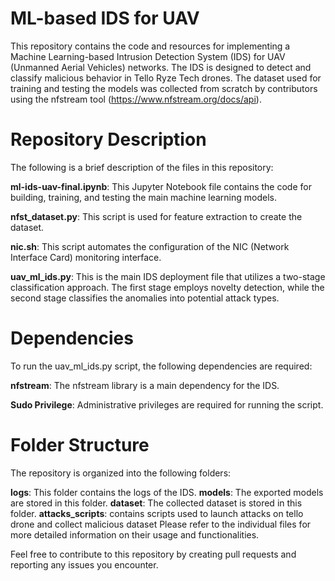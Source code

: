 # ML-based IDS for UAV

This repository contains the code and resources for implementing a Machine Learning-based Intrusion Detection System (IDS) for UAV (Unmanned Aerial Vehicles) networks. The IDS is designed to detect and classify malicious behavior in Tello Ryze Tech drones. The dataset used for training and testing the models was collected from scratch by contributors using the nfstream tool (https://www.nfstream.org/docs/api).

# Repository Description
The following is a brief description of the files in this repository:

**ml-ids-uav-final.ipynb**: This Jupyter Notebook file contains the code for building, training, and testing the main machine learning models.

**nfst_dataset.py**: This script is used for feature extraction to create the dataset.

**nic.sh**: This script automates the configuration of the NIC (Network Interface Card) monitoring interface.

**uav_ml_ids.py**: This is the main IDS deployment file that utilizes a two-stage classification approach. The first stage employs novelty detection, while the second stage classifies the anomalies into potential attack types.

# Dependencies
To run the uav_ml_ids.py script, the following dependencies are required:

**nfstream**: The nfstream library is a main dependency for the IDS.

**Sudo Privilege**: Administrative privileges are required for running the script.

# Folder Structure
The repository is organized into the following folders:

**logs**: This folder contains the logs of the IDS.
**models**: The exported models are stored in this folder.
**dataset**: The collected dataset is stored in this folder.
**attacks_scripts**: contains scripts used to launch attacks on tello drone and collect malicious dataset
Please refer to the individual files for more detailed information on their usage and functionalities.

Feel free to contribute to this repository by creating pull requests and reporting any issues you encounter.
